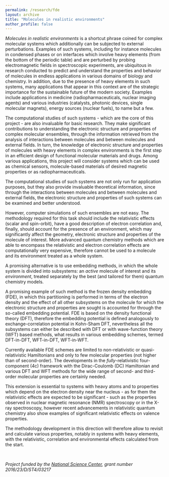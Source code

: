 ```yaml
---
permalink: /research/fde
layout: archive
title: "Molecules in realistic environments"
author_profile: false
---
```


*Molecules in realistic environments* is a shortcut phrase coined for 
complex molecular systems 
which additionally can be subjected to external perturbations.
Examples of such systems, 
including for instance molecules in condensed phases or on interfaces 
which involve heavy elements (from the bottom of the periodic table) 
and are perturbed by probing electromagnetic fields in spectroscopic experiments, 
are ubiquitous in research conducted to predict 
and understand the properties and behavior of molecules 
in endless applications in various domains of biology and chemistry.
In addition, due to the presence of heavy elements in such systems,
many applications that appear in this context are of the strategic importance 
for the sustainable future of the modern society. 
Examples include applications in medicine (radiopharmaceuticals, nuclear imaging agents)
and various industries (catalysts, photonic devices, single molecular magnets),
energy sources (nuclear fuels), to name but a few.

The computational studies of such systems - which are the core of this project - are also
invaluable for basic research. They make significant contributions to understanding the
electronic structure and properties of complex molecular ensembles,
through the information retrieved
from the analysis of interactions between molecules and between molecules and external fields.
In turn, the knowledge of electronic structure and properties of molecules 
with heavy elements in complex environments is the first step in an efficient design 
of functional molecular materials and drugs. 
Among various applications, this project will consider systems which can be used as chemical sensors, 
molecule-based materials of desired magnetic properties or as radiopharmaceuticals.


The computational studies of such systems are not only run for application purposes,
but they also provide invaluable theoretical information, since through the
interactions between molecules and between molecules and external fields, 
the electronic structure and properties of such systems can be examined and better understood.


However, computer simulations of such ensembles are not easy.
The methodology required for this task should include the relativistic effects (scalar and spin-orbit), 
have a good description of electron correlation and, finally, 
should account for the presence of an environment, which may significantly affect 
the geometry, electronic structure and properties of the molecule of interest.
More advanced quantum chemistry methods which are able to encompass the relativistic 
and electron correlation effects are computationally very expensive, 
therefore cannot be used to a molecule and its environment treated as a whole system. 

A promising alternative is to use embedding methods, 
in which the whole system is divided into subsystems: 
an *active* molecule of interest and its *environment*, 
treated separately by the best (and tailored for them) quantum chemistry models. 

A promising example of such method is the frozen density embedding (FDE), 
in which this partitioning is performed in terms of the electron density 
and the effect of all other subsystems on the molecule for which 
the electronic structure and properties are sought is accounted for through 
the so-called embedding potential. 
FDE is based on the density functional theory (DFT), 
therefore the embedding potential is defined analogously to 
exchange-correlation potential in Kohn-Sham DFT, 
nevertheless all the subsystems can either be described with DFT 
or with wave-function theory (WFT) based methods, 
what results in various embedding schemes, termed DFT-in-DFT, WFT-in-DFT, WFT-in-WFT.

Currently available FDE schemes are limited to non-relativistic or quasi-relativistic Hamiltonians 
and only to few molecular properties (not higher than of second-order). 
The developments in the *fully*-relativistic four-component (4c) 
framework with the Dirac-Coulomb (DC) Hamiltonian and various DFT and WFT methods 
for the wide range of second- and third-order molecular properties are certainly needed.

This extension is essential to systems with heavy atoms and to properties which depend on the 
electron density near the nucleus - as for them the relativistic effects are expected to be 
significant - such as the properties observed in nuclear magnetic resonance (NMR) spectroscopy 
or in the X-ray spectroscopy, however recent advancements in relativistic quantum chemistry also show examples of significant relativistic effects on valence properties.

The methodology development in this direction will therefore allow to revisit and calculate various properties, 
notably in systems with heavy elements, with the relativistic, correlation and environmental effects calculated from the start.





<br>


*Project funded by the [National Science Center](https://ncn.gov.pl/?language=en), grant number 2016/23/D/ST4/03217*

